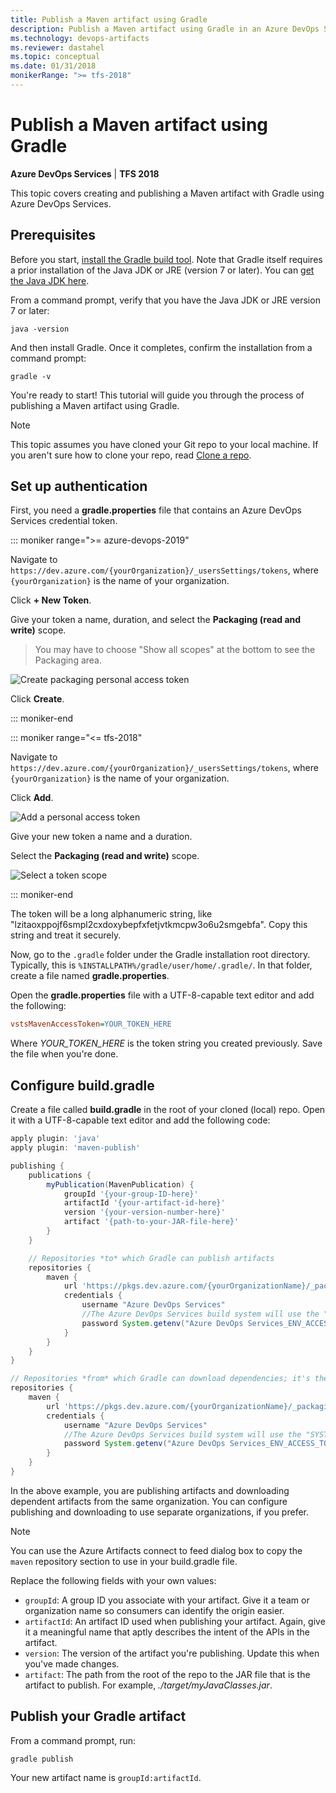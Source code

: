 ```yaml
---
title: Publish a Maven artifact using Gradle
description: Publish a Maven artifact using Gradle in an Azure DevOps Services build
ms.technology: devops-artifacts
ms.reviewer: dastahel
ms.topic: conceptual
ms.date: 01/31/2018
monikerRange: ">= tfs-2018"
---
```


# Publish a Maven artifact using Gradle

**Azure DevOps Services** | **TFS 2018**

This topic covers creating and publishing a Maven artifact with Gradle using Azure DevOps Services.

## Prerequisites

Before you start, [install the Gradle build tool](https://gradle.org/install/). Note that Gradle itself requires a prior installation of the Java JDK or JRE (version 7 or later). You can [get the Java JDK here](https://www.oracle.com/technetwork/java/javase/downloads/index.html).

From a command prompt, verify that you have the Java JDK or JRE version 7 or later:

```cli
java -version
```

And then install Gradle. Once it completes, confirm the installation from a command prompt:

```cli
gradle -v
```

You're ready to start! This tutorial will guide you through the process of publishing a Maven artifact using Gradle.

> [!NOTE]
> This topic assumes you have cloned your Git repo to your local machine. If you aren't sure how to clone your repo, read [Clone a repo](/azure/devops/repos/git/clone).

## Set up authentication

First, you need a **gradle.properties** file that contains an Azure DevOps Services credential token.

::: moniker range=">= azure-devops-2019"

Navigate to `https://dev.azure.com/{yourOrganization}/_usersSettings/tokens`, where `{yourOrganization}` is the name of your organization.

Click **+ New Token**.

Give your token a name, duration, and select the **Packaging (read and write)** scope.

> You may have to choose "Show all scopes" at the bottom to see the Packaging area.

![Create packaging personal access token](../media/create-packaging-pat.png)

Click **Create**.

::: moniker-end

::: moniker range="<= tfs-2018"

Navigate to `https://dev.azure.com/{yourOrganization}/_usersSettings/tokens`, where `{yourOrganization}` is the name of your organization.

Click **Add**.

![Add a personal access token](media/add-pat.png)

Give your new token a name and a duration.

Select the **Packaging (read and write)** scope.

![Select a token scope](media/select-scope.png)

::: moniker-end

The token will be a long alphanumeric string, like "lzitaoxppojf6smpl2cxdoxybepfxfetjvtkmcpw3o6u2smgebfa". Copy this string and treat it securely.

Now, go to the `.gradle` folder under the Gradle installation root directory. Typically, this is `%INSTALLPATH%/gradle/user/home/.gradle/`. In that folder, create a file named **gradle.properties**.

Open the **gradle.properties** file with a UTF-8-capable text editor and add the following:

```ini
vstsMavenAccessToken=YOUR_TOKEN_HERE
```

Where _YOUR_TOKEN_HERE_ is the token string you created previously. Save the file when you're done.

## Configure build.gradle

Create a file called **build.gradle** in the root of your cloned (local) repo. Open it with a UTF-8-capable text editor and add the following code:

```groovy
apply plugin: 'java'
apply plugin: 'maven-publish'

publishing {
    publications {
        myPublication(MavenPublication) {
            groupId '{your-group-ID-here}'
            artifactId '{your-artifact-id-here}'
            version '{your-version-number-here}'
            artifact '{path-to-your-JAR-file-here}'
        }
    }

    // Repositories *to* which Gradle can publish artifacts
    repositories {
        maven {
            url 'https://pkgs.dev.azure.com/{yourOrganizationName}/_packaging/{yourProjectName}'
            credentials {
                username "Azure DevOps Services"
                //The Azure DevOps Services build system will use the "SYSTEM_ACCESSTOKEN" to authenticate to Azure DevOps Services feeds
                password System.getenv("Azure DevOps Services_ENV_ACCESS_TOKEN") != null ? System.getenv("Azure DevOps Services_ENV_ACCESS_TOKEN") : vstsMavenAccessToken
            }
        }
    }
}

// Repositories *from* which Gradle can download dependencies; it's the same as above in this example
repositories {
    maven {
        url 'https://pkgs.dev.azure.com/{yourOrganizationName}/_packaging/{yourProjectName}'
        credentials {
            username "Azure DevOps Services"
            //The Azure DevOps Services build system will use the "SYSTEM_ACCESSTOKEN" to authenticate to Azure DevOps Services feeds
            password System.getenv("Azure DevOps Services_ENV_ACCESS_TOKEN") != null ? System.getenv("Azure DevOps Services_ENV_ACCESS_TOKEN") : vstsMavenAccessToken
        }
    }
}
```

In the above example, you are publishing artifacts and downloading dependent artifacts from the same organization. You can configure
publishing and downloading to use separate organizations, if you prefer.

> [!NOTE]
> You can use the Azure Artifacts connect to feed dialog box to copy the `maven` repository section to use in your build.gradle file.

Replace the following fields with your own values:

- `groupId`: A group ID you associate with your artifact. Give it a team or organization name so consumers can identify the origin easier.
- `artifactId`: An artifact ID used when publishing your artifact. Again, give it a meaningful name that aptly describes the intent of the APIs in the artifact.
- `version`: The version of the artifact you're publishing. Update this when you've made changes.
- `artifact`: The path from the root of the repo to the JAR file that is the artifact to publish. For example, _./target/myJavaClasses.jar_.

## Publish your Gradle artifact

From a command prompt, run:

```cli
gradle publish
```

Your new artifact name is `groupId:artifactId`.
